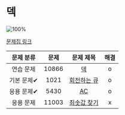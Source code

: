 # 덱

![100%](https://progress-bar.dev/4/?scale=4&title=progress&width=500&color=babaca&suffix=/4)

[문제집 링크](https://www.acmicpc.net/workbook/view/7311)

| 문제 분류 | 문제 | 문제 제목 | 해결 |
| :--: | :--: | :--: | :--: |
| 연습 문제 | 10866 | [덱](https://www.acmicpc.net/problem/10866) | o |
| 기본 문제✔ | 1021 | [회전하는 큐](https://www.acmicpc.net/problem/1021) | o |
| 응용 문제✔ | 5430 | [AC](https://www.acmicpc.net/problem/5430) | o |
| 응용 문제 | 11003 | [최솟값 찾기](https://www.acmicpc.net/problem/11003) | x |
